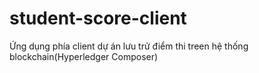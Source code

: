 # student-score-client
Ứng dụng phía client dự án lưu trử điểm thi treen hệ thống blockchain(Hyperledger Composer)
